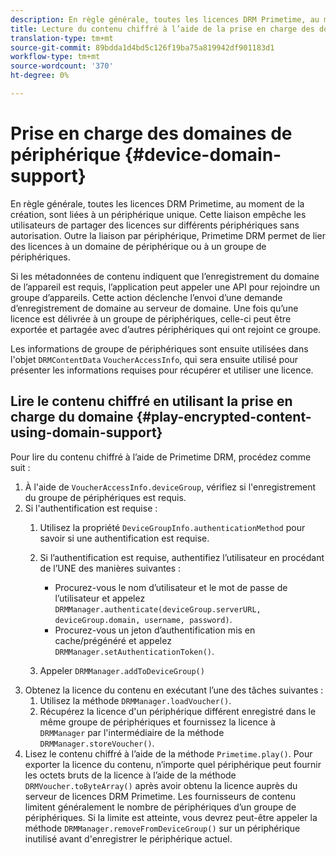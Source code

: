 ```yaml
---
description: En règle générale, toutes les licences DRM Primetime, au moment de la création, sont liées à un périphérique unique. Cette liaison empêche les utilisateurs de partager des licences sur différents périphériques sans autorisation. Outre la liaison par périphérique, Primetime DRM permet de lier des licences à un domaine de périphérique ou à un groupe de périphériques.
title: Lecture du contenu chiffré à l’aide de la prise en charge des domaines
translation-type: tm+mt
source-git-commit: 89bdda1d4bd5c126f19ba75a819942df901183d1
workflow-type: tm+mt
source-wordcount: '370'
ht-degree: 0%

---
```



# Prise en charge des domaines de périphérique {#device-domain-support}

En règle générale, toutes les licences DRM Primetime, au moment de la création, sont liées à un périphérique unique. Cette liaison empêche les utilisateurs de partager des licences sur différents périphériques sans autorisation. Outre la liaison par périphérique, Primetime DRM permet de lier des licences à un domaine de périphérique ou à un groupe de périphériques.

Si les métadonnées de contenu indiquent que l’enregistrement du domaine de l’appareil est requis, l’application peut appeler une API pour rejoindre un groupe d’appareils. Cette action déclenche l’envoi d’une demande d’enregistrement de domaine au serveur de domaine. Une fois qu’une licence est délivrée à un groupe de périphériques, celle-ci peut être exportée et partagée avec d’autres périphériques qui ont rejoint ce groupe.

Les informations de groupe de périphériques sont ensuite utilisées dans l&#39;objet `DRMContentData` `VoucherAccessInfo`, qui sera ensuite utilisé pour présenter les informations requises pour récupérer et utiliser une licence.

## Lire le contenu chiffré en utilisant la prise en charge du domaine {#play-encrypted-content-using-domain-support}

Pour lire du contenu chiffré à l’aide de Primetime DRM, procédez comme suit :

1. À l&#39;aide de `VoucherAccessInfo.deviceGroup`, vérifiez si l&#39;enregistrement du groupe de périphériques est requis.
1. Si l&#39;authentification est requise :
   1. Utilisez la propriété `DeviceGroupInfo.authenticationMethod` pour savoir si une authentification est requise.
   1. Si l’authentification est requise, authentifiez l’utilisateur en procédant de l’UNE des manières suivantes :

      * Procurez-vous le nom d’utilisateur et le mot de passe de l’utilisateur et appelez `DRMManager.authenticate(deviceGroup.serverURL, deviceGroup.domain, username, password)`.
      * Procurez-vous un jeton d’authentification mis en cache/prégénéré et appelez `DRMManager.setAuthenticationToken()`.
   1. Appeler `DRMManager.addToDeviceGroup()`
1. Obtenez la licence du contenu en exécutant l’une des tâches suivantes :
   1. Utilisez la méthode `DRMManager.loadVoucher()`.
   1. Récupérez la licence d&#39;un périphérique différent enregistré dans le même groupe de périphériques et fournissez la licence à ` DRMManager` par l&#39;intermédiaire de la méthode `DRMManager.storeVoucher()`.
1. Lisez le contenu chiffré à l’aide de la méthode `Primetime.play()`.
Pour exporter la licence du contenu, n’importe quel périphérique peut fournir les octets bruts de la licence à l’aide de la méthode `DRMVoucher.toByteArray()` après avoir obtenu la licence auprès du serveur de licences DRM Primetime. Les fournisseurs de contenu limitent généralement le nombre de périphériques d’un groupe de périphériques. Si la limite est atteinte, vous devrez peut-être appeler la méthode `DRMManager.removeFromDeviceGroup()` sur un périphérique inutilisé avant d&#39;enregistrer le périphérique actuel.